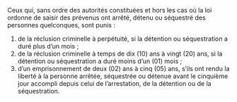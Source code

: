 Ceux qui, sans ordre des autorités constituées et hors les cas où la loi ordonne de saisir des prévenus ont arrêté, détenu ou séquestré des personnes quelconques, sont punis :
1. de la réclusion criminelle à perpétuité, si la détention ou séquestration a duré plus d’un mois ;
2. de la réclusion criminelle à temps de dix (10) ans à vingt (20) ans, si la détention ou séquestration a duré moins d’un (01) mois ;
3. d’un emprisonnement de deux (02) ans à cinq (05) ans, s’ils ont rendu la liberté à la personne arrêtée, séquestrée ou détenue avant le cinquième jour accompli depuis celui de l’arrestation, de la détention ou de la séquestration.